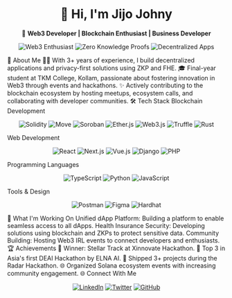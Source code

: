 <h1 align="center">👋 Hi, I'm Jijo Johny</h1> <p align="center"> 🌟 <b>Web3 Developer | Blockchain Enthusiast | Business Developer</b> </p>
<p align="center"> <img src="https://img.shields.io/badge/Web3-Enthusiast-blue?style=flat-square&logo=ethereum" alt="Web3 Enthusiast" /> <img src="https://img.shields.io/badge/Zero%20Knowledge%20Proofs-Expert-blueviolet?style=flat-square" alt="Zero Knowledge Proofs" /> <img src="https://img.shields.io/badge/Decentralized%20Apps-Building-brightgreen?style=flat-square" alt="Decentralized Apps" /> </p>
🚀 About Me
👨‍💻 With 3+ years of experience, I build decentralized applications and privacy-first solutions using ZKP and FHE.
🎓 Final-year student at TKM College, Kollam, passionate about fostering innovation in Web3 through events and hackathons.
✨ Actively contributing to the blockchain ecosystem by hosting meetups, ecosystem calls, and collaborating with developer communities.
🛠️ Tech Stack
Blockchain Development
<p align="center"> <img src="https://img.shields.io/badge/Solidity-363636?style=for-the-badge&logo=solidity&logoColor=white" alt="Solidity" /> <img src="https://img.shields.io/badge/Move-4CAF50?style=for-the-badge&logo=sui&logoColor=white" alt="Move" /> <img src="https://img.shields.io/badge/Soroban-FFD700?style=for-the-badge&logo=stellar&logoColor=black" alt="Soroban" /> <img src="https://img.shields.io/badge/Ether.js-FE4A49?style=for-the-badge&logo=javascript&logoColor=white" alt="Ether.js" /> <img src="https://img.shields.io/badge/Web3.js-00D084?style=for-the-badge&logo=node.js&logoColor=white" alt="Web3.js" /> <img src="https://img.shields.io/badge/Truffle-5E4C9A?style=for-the-badge&logo=ethereum&logoColor=white" alt="Truffle" /> <img src="https://img.shields.io/badge/Rust-000000?style=for-the-badge&logo=rust&logoColor=white" alt="Rust" /> </p>
Web Development
<p align="center"> <img src="https://img.shields.io/badge/React-61DAFB?style=for-the-badge&logo=react&logoColor=black" alt="React" /> <img src="https://img.shields.io/badge/Next.js-000000?style=for-the-badge&logo=nextdotjs&logoColor=white" alt="Next.js" /> <img src="https://img.shields.io/badge/Vue.js-4FC08D?style=for-the-badge&logo=vuejs&logoColor=white" alt="Vue.js" /> <img src="https://img.shields.io/badge/Django-092E20?style=for-the-badge&logo=django&logoColor=white" alt="Django" /> <img src="https://img.shields.io/badge/PHP-777BB4?style=for-the-badge&logo=php&logoColor=white" alt="PHP" /> </p>
Programming Languages
<p align="center"> <img src="https://img.shields.io/badge/TypeScript-3178C6?style=for-the-badge&logo=typescript&logoColor=white" alt="TypeScript" /> <img src="https://img.shields.io/badge/Python-3776AB?style=for-the-badge&logo=python&logoColor=white" alt="Python" /> <img src="https://img.shields.io/badge/JavaScript-F7DF1E?style=for-the-badge&logo=javascript&logoColor=black" alt="JavaScript" /> </p>
Tools & Design
<p align="center"> <img src="https://img.shields.io/badge/Postman-FF6C37?style=for-the-badge&logo=postman&logoColor=white" alt="Postman" /> <img src="https://img.shields.io/badge/Figma-F24E1E?style=for-the-badge&logo=figma&logoColor=white" alt="Figma" /> <img src="https://img.shields.io/badge/Hardhat-FCC624?style=for-the-badge&logo=ethereum&logoColor=black" alt="Hardhat" /> </p>
🚀 What I'm Working On
Unified dApp Platform: Building a platform to enable seamless access to all dApps.
Health Insurance Security: Developing solutions using blockchain and ZKPs to protect sensitive data.
Community Building: Hosting Web3 IRL events to connect developers and enthusiasts.
🏆 Achievements
🏅 Winner: Stellar Track at Xinnovate Hackathon.
🥇 Top 3 in Asia's first DEAI Hackathon by ELNA AI.
🚀 Shipped 3+ projects during the Radar Hackathon.
🌐 Organized Solana ecosystem events with increasing community engagement.
🌐 Connect With Me
<p align="center"> <a href="https://www.linkedin.com/in/jijojohny/"><img src="https://img.shields.io/badge/LinkedIn-0A66C2?style=for-the-badge&logo=linkedin&logoColor=white" alt="LinkedIn"></a> <a href="https://twitter.com/yourtwitterhandle"><img src="https://img.shields.io/badge/Twitter-1DA1F2?style=for-the-badge&logo=twitter&logoColor=white" alt="Twitter"></a> <a href="https://github.com/yourgithubhandle"><img src="https://img.shields.io/badge/GitHub-181717?style=for-the-badge&logo=github&logoColor=white" alt="GitHub"></a> </p>
